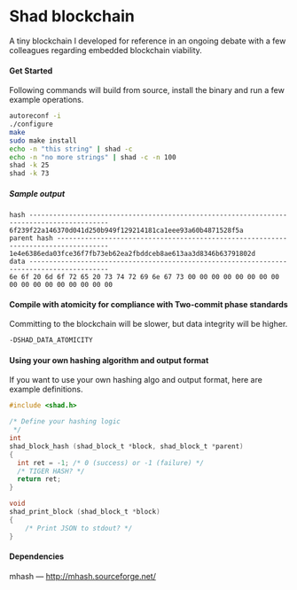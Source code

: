 # Shad blockchain
A tiny blockchain I developed for reference in an ongoing debate with a few colleagues regarding embedded blockchain viability.

#### Get Started
Following commands will build from source, install the binary and run a few example operations.
```sh
autoreconf -i
./configure
make
sudo make install
echo -n "this string" | shad -c
echo -n "no more strings" | shad -c -n 100
shad -k 25
shad -k 73
```

##### Sample output
```
hash ------------------------------------------------------------------------------------------
6f239f22a146370d041d250b949f129214181ca1eee93a60b4871528f5a
parent hash -----------------------------------------------------------------------------------
1e4e6386eda03fce36f7fb73eb62ea2fbddceb8ae613aa3d8346b63791802d
data ------------------------------------------------------------------------------------------
6e 6f 20 6d 6f 72 65 20 73 74 72 69 6e 67 73 00 00 00 00 00 00 00 00 00 00 00 00 00 00 00 00 00
```

#### Compile with atomicity for compliance with Two-commit phase standards
Committing to the blockchain will be slower, but data integrity will be higher.
```sh
-DSHAD_DATA_ATOMICITY
```

#### Using your own hashing algorithm and output format
If you want to use your own hashing algo and output format, here are example definitions.
```c
#include <shad.h>

/* Define your hashing logic
 */
int
shad_block_hash (shad_block_t *block, shad_block_t *parent)
{
  int ret = -1; /* 0 (success) or -1 (failure) */
  /* TIGER HASH? */
  return ret;
}

void
shad_print_block (shad_block_t *block)
{
    /* Print JSON to stdout? */
}
```

#### Dependencies
mhash &mdash; http://mhash.sourceforge.net/
